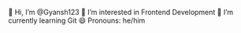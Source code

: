 👋 Hi, I’m @Gyansh123
👀 I’m interested in Frontend Development
🌱 I’m currently learning Git
😄 Pronouns: he/him
